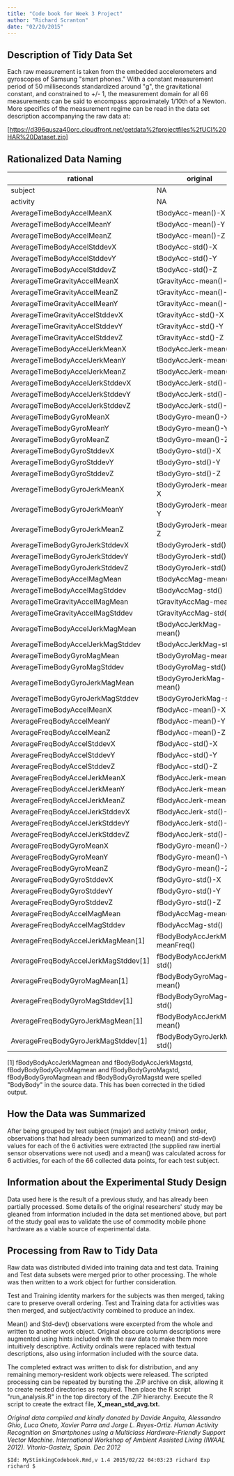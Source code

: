 ```yaml
---
title: "Code book for Week 3 Project"
author: "Richard Scranton"
date: "02/20/2015"
---
```



Description of Tidy Data Set
----------------------------

Each raw measurement is taken from the embedded accelerometers and gyroscopes of Samsung "smart phones." With a constant measurement period of 50 milliseconds standardized around "g", the gravitational constant, and constrained to +/- 1, the measurement domain for all 66 measurements can be said to encompass approximately 1/10th of a Newton.  More specifics of the measurement regime can be read in the data set description accompanying the raw data at:

[https://d396qusza40orc.cloudfront.net/getdata%2fprojectfiles%2fUCI%20HAR%20Dataset.zip]

Rationalized Data Naming
------------------------

rational | original
--------|--------------
subject | NA
activity | NA
AverageTimeBodyAccelMeanX | tBodyAcc-mean()-X
AverageTimeBodyAccelMeanY | tBodyAcc-mean()-Y
AverageTimeBodyAccelMeanZ | tBodyAcc-mean()-Z
AverageTimeBodyAccelStddevX | tBodyAcc-std()-X
AverageTimeBodyAccelStddevY | tBodyAcc-std()-Y
AverageTimeBodyAccelStddevZ | tBodyAcc-std()-Z
AverageTimeGravityAccelMeanX | tGravityAcc-mean()-X
AverageTimeGravityAccelMeanZ | tGravityAcc-mean()-Y
AverageTimeGravityAccelMeanY | tGravityAcc-mean()-Z
AverageTimeGravityAccelStddevX | tGravityAcc-std()-X
AverageTimeGravityAccelStddevY | tGravityAcc-std()-Y
AverageTimeGravityAccelStddevZ | tGravityAcc-std()-Z
AverageTimeBodyAccelJerkMeanX | tBodyAccJerk-mean()-X
AverageTimeBodyAccelJerkMeanY | tBodyAccJerk-mean()-Y
AverageTimeBodyAccelJerkMeanZ | tBodyAccJerk-mean()-Z
AverageTimeBodyAccelJerkStddevX | tBodyAccJerk-std()-X
AverageTimeBodyAccelJerkStddevY | tBodyAccJerk-std()-Y
AverageTimeBodyAccelJerkStddevZ | tBodyAccJerk-std()-Z
AverageTimeBodyGyroMeanX | tBodyGyro-mean()-X
AverageTimeBodyGyroMeanY | tBodyGyro-mean()-Y
AverageTimeBodyGyroMeanZ | tBodyGyro-mean()-Z
AverageTimeBodyGyroStddevX | tBodyGyro-std()-X
AverageTimeBodyGyroStddevY | tBodyGyro-std()-Y
AverageTimeBodyGyroStddevZ | tBodyGyro-std()-Z
AverageTimeBodyGyroJerkMeanX | tBodyGyroJerk-mean()-X
AverageTimeBodyGyroJerkMeanY | tBodyGyroJerk-mean()-Y
AverageTimeBodyGyroJerkMeanZ | tBodyGyroJerk-mean()-Z
AverageTimeBodyGyroJerkStddevX | tBodyGyroJerk-std()-X
AverageTimeBodyGyroJerkStddevY | tBodyGyroJerk-std()-Y
AverageTimeBodyGyroJerkStddevZ | tBodyGyroJerk-std()-Z
AverageTimeBodyAccelMagMean | tBodyAccMag-mean()
AverageTimeBodyAccelMagStddev | tBodyAccMag-std()
AverageTimeGravityAccelMagMean | tGravityAccMag-mean()
AverageTimeGravityAccelMagStddev | tGravityAccMag-std()
AverageTimeBodyAccelJerkMagMean | tBodyAccJerkMag-mean()
AverageTimeBodyAccelJerkMagStddev | tBodyAccJerkMag-std()
AverageTimeBodyGyroMagMean | tBodyGyroMag-mean()
AverageTimeBodyGyroMagStddev | tBodyGyroMag-std()
AverageTimeBodyGyroJerkMagMean | tBodyGyroJerkMag-mean()
AverageTimeBodyGyroJerkMagStddev | tBodyGyroJerkMag-std()
AverageTimeBodyAccelMeanX | fBodyAcc-mean()-X
AverageFreqBodyAccelMeanY | fBodyAcc-mean()-Y
AverageFreqBodyAccelMeanZ | fBodyAcc-mean()-Z
AverageFreqBodyAccelStddevX | fBodyAcc-std()-X
AverageFreqBodyAccelStddevY | fBodyAcc-std()-Y
AverageFreqBodyAccelStddevZ | fBodyAcc-std()-Z
AverageFreqBodyAccelJerkMeanX | fBodyAccJerk-mean()-X
AverageFreqBodyAccelJerkMeanY | fBodyAccJerk-mean()-Y
AverageFreqBodyAccelJerkMeanZ | fBodyAccJerk-mean()-Z
AverageFreqBodyAccelJerkStddevX | fBodyAccJerk-std()-X
AverageFreqBodyAccelJerkStddevY | fBodyAccJerk-std()-Y
AverageFreqBodyAccelJerkStddevZ | fBodyAccJerk-std()-Z
AverageFreqBodyGyroMeanX | fBodyGyro-mean()-X
AverageFreqBodyGyroMeanY | fBodyGyro-mean()-Y
AverageFreqBodyGyroMeanZ | fBodyGyro-mean()-Z
AverageFreqBodyGyroStddevX | fBodyGyro-std()-X
AverageFreqBodyGyroStddevY | fBodyGyro-std()-Y
AverageFreqBodyGyroStddevZ | fBodyGyro-std()-Z
AverageFreqBodyAccelMagMean | fBodyAccMag-mean()
AverageFreqBodyAccelMagStddev | fBodyAccMag-std()
AverageFreqBodyAccelJerkMagMean[1] | fBodyBodyAccJerkMag-meanFreq()
AverageFreqBodyAccelJerkMagStddev[1] | fBodyBodyAccJerkMag-std()
AverageFreqBodyGyroMagMean[1] | fBodyBodyGyroMag-mean()
AverageFreqBodyGyroMagStddev[1] | fBodyBodyGyroMag-std()
AverageFreqBodyGyroJerkMagMean[1] | fBodyBodyAccJerkMag-mean()
AverageFreqBodyGyroJerkMagStddev[1] | fBodyBodyGyroJerkMag-std()

[1] fBodyBodyAccJerkMagmean and fBodyBodyAccJerkMagstd, fBodyBodyBodyGyroMagmean and fBodyBodyGyroMagstd, fBodyBodyGyroMagmean and fBodyBodyGyroMagstd were spelled "BodyBody" in the source data.  This has been corrected in the tidied output.

   
How the Data was Summarized
---------------------------

After being grouped by test subject (major) and activity (minor) order, observations that had already been summarized to mean() and std-dev() values for each of the 6 activities were extracted (the supplied raw inertial sensor observations were not used) and a mean() was calculated across for 6 activities, for each of the 66 collected data points, for each test subject.


Information about the Experimental Study Design
-----------------------------------------------

Data used here is the result of a previous study, and has already been partially processed.  Some details of the original researchers' study may be gleaned from information included in the data set mentioned above, but part of the study goal was to validate the use of commodity mobile phone hardware as a viable source of experimental data.


Processing from Raw to Tidy Data
--------------------------------

Raw data was distributed divided into training data and test data.  Training and Test data subsets were merged prior to other processing.   The whole was then written to a work object for further consideration.

Test and Training identity markers for the subjects was then merged, taking care to preserve overall ordering.  Test and Training data for activities was then merged, and subject/activity combined to produce an index.

Mean() and Std-dev() observations were excerpted from the whole and written to another work object.  Original obscure column descriptions were augmented using hints included with the raw data to make them more intuitively descriptive.  Activity ordinals were replaced with textual descriptions, also using information included with the source data.

The completed extract was written to disk for distribution, and any remaining memory-resident work objects were released.  The scripted processing can be repeated by bursting the .ZIP archive on disk, allowing it to create nested directories as required.  Then place the R script "run_analysis.R" in the top directory of the .ZIP hierarchy.  Execute the R script to create the extract file, **X_mean_std_avg.txt.**

*Original data compiled and kindly donated by Davide Anguita, Alessandro Ghio, Luca Oneto, Xavier Parra and Jorge L. Reyes-Ortiz. Human Activity Recognition on Smartphones using a Multiclass Hardware-Friendly Support Vector Machine. International Workshop of Ambient Assisted Living (IWAAL 2012). Vitoria-Gasteiz, Spain. Dec 2012*

`$Id: MyStinkingCodebook.Rmd,v 1.4 2015/02/22 04:03:23 richard Exp richard $`
